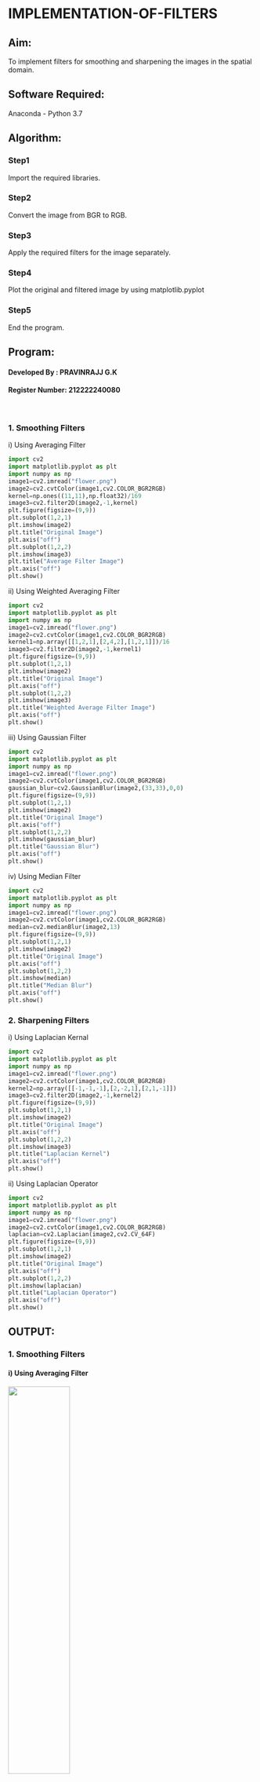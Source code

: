 # IMPLEMENTATION-OF-FILTERS
## Aim:
To implement filters for smoothing and sharpening the images in the spatial domain.

## Software Required:
Anaconda - Python 3.7

## Algorithm:
### Step1
Import the required libraries.

### Step2
Convert the image from BGR to RGB.

### Step3
Apply the required filters for the image separately.

### Step4
Plot the original and filtered image by using matplotlib.pyplot

### Step5
End the program.


## Program:
#### Developed By   : PRAVINRAJJ G.K
#### Register Number: 212222240080
</br>

### 1. Smoothing Filters

i) Using Averaging Filter
```py
import cv2
import matplotlib.pyplot as plt
import numpy as np
image1=cv2.imread("flower.png")
image2=cv2.cvtColor(image1,cv2.COLOR_BGR2RGB)
kernel=np.ones((11,11),np.float32)/169
image3=cv2.filter2D(image2,-1,kernel)
plt.figure(figsize=(9,9))
plt.subplot(1,2,1)
plt.imshow(image2)
plt.title("Original Image")
plt.axis("off")
plt.subplot(1,2,2)
plt.imshow(image3)
plt.title("Average Filter Image")
plt.axis("off")
plt.show()
```
ii) Using Weighted Averaging Filter
```py
import cv2
import matplotlib.pyplot as plt
import numpy as np
image1=cv2.imread("flower.png")
image2=cv2.cvtColor(image1,cv2.COLOR_BGR2RGB)
kernel1=np.array([[1,2,1],[2,4,2],[1,2,1]])/16
image3=cv2.filter2D(image2,-1,kernel1)
plt.figure(figsize=(9,9))
plt.subplot(1,2,1)
plt.imshow(image2)
plt.title("Original Image")
plt.axis("off")
plt.subplot(1,2,2)
plt.imshow(image3)
plt.title("Weighted Average Filter Image")
plt.axis("off")
plt.show()
```
iii) Using Gaussian Filter
```py
import cv2
import matplotlib.pyplot as plt
import numpy as np
image1=cv2.imread("flower.png")
image2=cv2.cvtColor(image1,cv2.COLOR_BGR2RGB)
gaussian_blur=cv2.GaussianBlur(image2,(33,33),0,0)
plt.figure(figsize=(9,9))
plt.subplot(1,2,1)
plt.imshow(image2)
plt.title("Original Image")
plt.axis("off")
plt.subplot(1,2,2)
plt.imshow(gaussian_blur)
plt.title("Gaussian Blur")
plt.axis("off")
plt.show()
```

iv) Using Median Filter
```py
import cv2
import matplotlib.pyplot as plt
import numpy as np
image1=cv2.imread("flower.png")
image2=cv2.cvtColor(image1,cv2.COLOR_BGR2RGB)
median=cv2.medianBlur(image2,13)
plt.figure(figsize=(9,9))
plt.subplot(1,2,1)
plt.imshow(image2)
plt.title("Original Image")
plt.axis("off")
plt.subplot(1,2,2)
plt.imshow(median)
plt.title("Median Blur")
plt.axis("off")
plt.show()
```

### 2. Sharpening Filters
i) Using Laplacian Kernal
```py
import cv2
import matplotlib.pyplot as plt
import numpy as np
image1=cv2.imread("flower.png")
image2=cv2.cvtColor(image1,cv2.COLOR_BGR2RGB)
kernel2=np.array([[-1,-1,-1],[2,-2,1],[2,1,-1]])
image3=cv2.filter2D(image2,-1,kernel2)
plt.figure(figsize=(9,9))
plt.subplot(1,2,1)
plt.imshow(image2)
plt.title("Original Image")
plt.axis("off")
plt.subplot(1,2,2)
plt.imshow(image3)
plt.title("Laplacian Kernel")
plt.axis("off")
plt.show()
```
ii) Using Laplacian Operator
```py
import cv2
import matplotlib.pyplot as plt
import numpy as np
image1=cv2.imread("flower.png")
image2=cv2.cvtColor(image1,cv2.COLOR_BGR2RGB)
laplacian=cv2.Laplacian(image2,cv2.CV_64F)
plt.figure(figsize=(9,9))
plt.subplot(1,2,1)
plt.imshow(image2)
plt.title("Original Image")
plt.axis("off")
plt.subplot(1,2,2)
plt.imshow(laplacian)
plt.title("Laplacian Operator")
plt.axis("off")
plt.show()
```

## OUTPUT:
### 1. Smoothing Filters

#### i) Using Averaging Filter
<img height=45% width=50% src="https://github.com/Pravinrajj/Implementation-of-filter/assets/117917674/38f1801d-3a25-4250-bd72-d4ff4d9cf624">

#### ii) Using Weighted Averaging Filter
![image](https://github.com/Pravinrajj/Implementation-of-filter/assets/117917674/1cf9fe6f-fb98-472a-b99b-e575539a7601)

#### iii) Using Gaussian Filter
![image](https://github.com/Pravinrajj/Implementation-of-filter/assets/117917674/73bb141b-d94e-4644-acde-f28f47d26bcb)

#### iv) Using Median Filter
![image](https://github.com/Pravinrajj/Implementation-of-filter/assets/117917674/afacdacd-5d26-4fdc-ace9-7a0228c03fb8)

### 2. Sharpening Filters

#### i) Using Laplacian Kernal
![image](https://github.com/Pravinrajj/Implementation-of-filter/assets/117917674/0f55fae5-acc1-46ff-b407-b6122ad99ef9)

#### ii) Using Laplacian Operator
![image](https://github.com/Pravinrajj/Implementation-of-filter/assets/117917674/d30e8985-f508-426e-9040-372e717044e6)

## Result:
Thus the filters are designed for smoothing and sharpening the images in the spatial domain.
